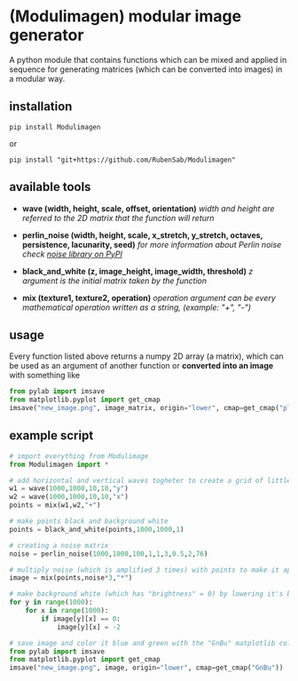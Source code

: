 # (Modulimagen) modular image generator
A python module that contains functions which can be mixed and applied in sequence for generating matrices (which can be converted into images) in a modular way.

## installation
```
pip install Modulimagen
```
or
```
pip install "git+https://github.com/RubenSab/Modulimagen"
```

## available tools
 - **wave (width, height, scale, offset, orientation)**
   *width and height are referred to the 2D matrix that the function will return*
   
 - **perlin_noise (width, height, scale, x_stretch, y_stretch, octaves, persistence, lacunarity, seed)**
   *for more information about Perlin noise check [noise library on PyPI](https://pypi.org/project/noise/)*

 - **black_and_white (z, image_height, image_width, threshold)**
   *z argument is the initial matrix taken by the function*

 - **mix (texture1, texture2, operation)**
   *operation argument can be every mathematical operation written as a string, (example: "+", "-")*

## usage
Every function listed above returns a numpy 2D array (a matrix), which can be used as an argument of another function or **converted into an image** with something like
```python
from pylab import imsave
from matplotlib.pyplot import get_cmap
imsave("new_image.png", image_matrix, origin="lower", cmap=get_cmap("plasma")) 
```

## example script

```python
# import everything from Modulimage
from Modulimagen import *

# add horizontal and vertical waves togheter to create a grid of little points
w1 = wave(1000,1000,10,10,"y")
w2 = wave(1000,1000,10,10,"x")
points = mix(w1,w2,"+")

# make points black and background white
points = black_and_white(points,1000,1000,1)

# creating a noise matrix
noise = perlin_noise(1000,1000,100,1,1,3,0.5,2,76)

# multiply noise (which is amplified 3 times) with points to make it appear only where it's on top of a point
image = mix(points,noise*3,"*")

# make background white (which has "brightness" = 0) by lowering it's brightness to a low number, in this case -2 
for y in range(1000):
    for x in range(1000):
        if image[y][x] == 0:
            image[y][x] = -2

# save image and color it blue and green with the "GnBu" matplotlib colormap
from pylab import imsave
from matplotlib.pyplot import get_cmap
imsave("new_image.png", image, origin="lower", cmap=get_cmap("GnBu"))
```
